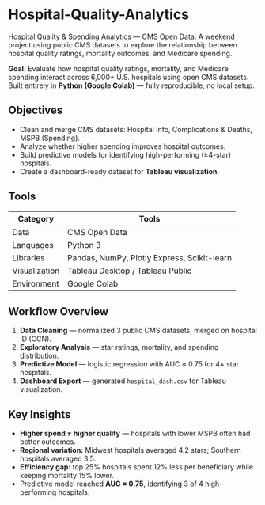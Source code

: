 # Hospital-Quality-Analytics
Hospital Quality &amp; Spending Analytics — CMS Open Data: A weekend project using public CMS datasets to explore the relationship between hospital quality ratings, mortality outcomes, and Medicare spending.

**Goal:** Evaluate how hospital quality ratings, mortality, and Medicare spending interact across 6,000+ U.S. hospitals using open CMS datasets.
Built entirely in **Python (Google Colab)** — fully reproducible, no local setup.

## Objectives
- Clean and merge CMS datasets: Hospital Info, Complications & Deaths, MSPB (Spending).
- Analyze whether higher spending improves hospital outcomes.
- Build predictive models for identifying high-performing (≥4-star) hospitals.
- Create a dashboard-ready dataset for **Tableau visualization**.
## Tools
| Category | Tools |
|-----------|--------|
| Data | CMS Open Data |
| Languages | Python 3 |
| Libraries | Pandas, NumPy, Plotly Express, Scikit-learn |
| Visualization | Tableau Desktop / Tableau Public |
| Environment | Google Colab |

## Workflow Overview
1. **Data Cleaning** — normalized 3 public CMS datasets, merged on hospital ID (CCN).  
2. **Exploratory Analysis** — star ratings, mortality, and spending distribution.  
3. **Predictive Model** — logistic regression with AUC ≈ 0.75 for 4+ star hospitals.  
4. **Dashboard Export** — generated `hospital_dash.csv` for Tableau visualization.

## Key Insights
- **Higher spend ≠ higher quality** — hospitals with lower MSPB often had better outcomes.  
- **Regional variation:** Midwest hospitals averaged 4.2 stars; Southern hospitals averaged 3.5.  
- **Efficiency gap:** top 25% hospitals spent 12% less per beneficiary while keeping mortality 15% lower.  
- Predictive model reached **AUC = 0.75**, identifying 3 of 4 high-performing hospitals.


